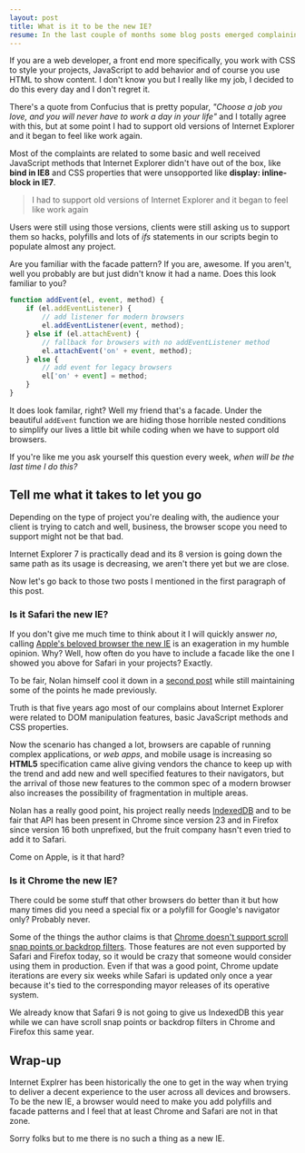 ```yaml
---
layout: post
title: What is it to be the new IE?
resume: In the last couple of months some blog posts emerged complaining about Safari and Chrome, and for some reason not Firefox. The first one was Nolan Lawson's post about Safari's lag to implement some features present in modern browsers, the title of that post was -Safari is the new IE-. Later, Benjamin De Cock said that Chrome was the new IE, but what does exactly mean to be the new IE?
---
```


If you are a web developer, a front end more specifically, you work with CSS to style your projects, JavaScript to add behavior and of course you use HTML to show content. I don't know you but I really like my job, I decided to do this every day and I don't regret it.

There's a quote from Confucius that is pretty popular, *"Choose a job you love, and you will never have to work a day in your life"* and I totally agree with this, but at some point I had to support old versions of Internet Explorer and it began to feel like work again.

Most of the complaints are related to some basic and well received JavaScript methods that Internet Explorer didn't have out of the box, like **bind in IE8** and CSS properties that were unsopported like **display: inline-block in IE7**.

> I had to support old versions of Internet Explorer and it began to feel like work again

Users were still using those versions, clients were still asking us to support them so hacks, polyfills and lots of *ifs* statements in our scripts begin to populate almost any project.

Are you familiar with the facade pattern? If you are, awesome. If you aren't, well you probably are but just didn't know it had a name. Does this look familiar to you?

```js
function addEvent(el, event, method) {
    if (el.addEventListener) {
        // add listener for modern browsers
        el.addEventListener(event, method);
    } else if (el.attachEvent) {
        // fallback for browsers with no addEventListener method
        el.attachEvent('on' + event, method);
    } else {
        // add event for legacy browsers
        el['on' + event] = method;
    }
}
```

It does look familar, right? Well my friend that's a facade. Under the beautiful `addEvent` function we are hiding those horrible nested conditions to simplify our lives a little bit while coding when we have to support old browsers.

If you're like me you ask yourself this question every week, *when will be the last time I do this?*


## Tell me what it takes to let you go

Depending on the type of project you're dealing with, the audience your client is trying to catch and well, business, the browser scope you need to support might not be that bad.

Internet Explorer 7 is practically dead and its 8 version is going down the same path as its usage is decreasing, we aren't there yet but we are close.

Now let's go back to those two posts I mentioned in the first paragraph of this post.


### Is it Safari the new IE?

If you don't give me much time to think about it I will quickly answer *no*, calling <a href="http://nolanlawson.com/2015/06/30/safari-is-the-new-ie/" target="_blank">Apple's beloved browser the new IE</a> is an exageration in my humble opinion. Why? Well, how often do you have to include a facade like the one I showed you above for Safari in your projects? Exactly.

To be fair, Nolan himself cool it down in a <a href="http://nolanlawson.com/2015/07/05/safari-is-the-new-ie-2-revenge-of-the-linkbait/" target="_blank">second post</a> while still maintaining some of the points he made previously.

Truth is that five years ago most of our complains about Internet Explorer were related to DOM manipulation features, basic JavaScript methods and CSS properties.

Now the scenario has changed a lot, browsers are capable of running complex applications, or *web apps*, and mobile usage is increasing so **HTML5** specification came alive giving vendors the chance to keep up with the trend and add new and well specified features to their navigators, but the arrival of those new features to the common spec of a modern browser also increases the possibility of fragmentation in multiple areas.

Nolan has a really good point, his project really needs <a href="http://caniuse.com/#feat=indexeddb" target="_blank">IndexedDB</a> and to be fair that API has been present in Chrome since version 23 and in Firefox since version 16 both unprefixed, but the fruit company hasn't even tried to add it to Safari.

Come on Apple, is it that hard?


### Is it Chrome the new IE?

There could be some stuff that other browsers do better than it but how many times did you need a special fix or a polyfill for Google's navigator only? Probably never.

Some of the things the author claims is that <a href="https://medium.com/@bdc/chrome-is-the-new-ie-1a21c1efc133" target="_blank">Chrome doesn't support scroll snap points or backdrop filters</a>. Those features are not even supported by Safari and Firefox today, so it would be crazy that someone would consider using them in production. Even if that was a good point, Chrome update iterations are every six weeks while Safari is updated only once a year because it's tied to the corresponding mayor releases of its operative system.

We already know that Safari 9 is not going to give us IndexedDB this year while we can have scroll snap points or backdrop filters in Chrome and Firefox this same year.


## Wrap-up

Internet Explrer has been historically the one to get in the way when trying to deliver a decent experience to the user across all devices and browsers. To be the new IE, a browser would need to make you add polyfills and facade patterns and I feel that at least Chrome and Safari are not in that zone.

Sorry folks but to me there is no such a thing as a new IE.
